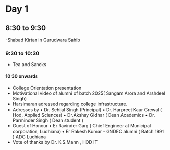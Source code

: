 # Day 1
## 8:30 to 9:30 
-Shabad Kirtan in Gurudwara Sahib 
### 9:30 to 10:30 
- Tea and Sancks
#### 10:30 onwards
- College Orientation presentation
- Motivational video of alumni of batch 2025( Sangam Arora and Arshdeel Singh)
- Harsimaran adressed regarding college infrastructure.
- Adresses by
• Dr. Sehijal Singh (Principal)
• Dr. Harpreet Kaur Grewal ( Hod, Applied Sciences)
• Dr.Akshay Gidhar ( Dean Academics
• Dr. Parminder Singh ( Dean student )
- Guest of Honour
• Er Ravinder Garg ( Chief Engineer at Municipal corporation, Ludhiana)
• Er Rakesh Kumar - GNDEC alumni ( Batch 1991 ) ADC Ludhiana
- Vote of thanks by Dr. K.S.Mann , HOD IT 
 

